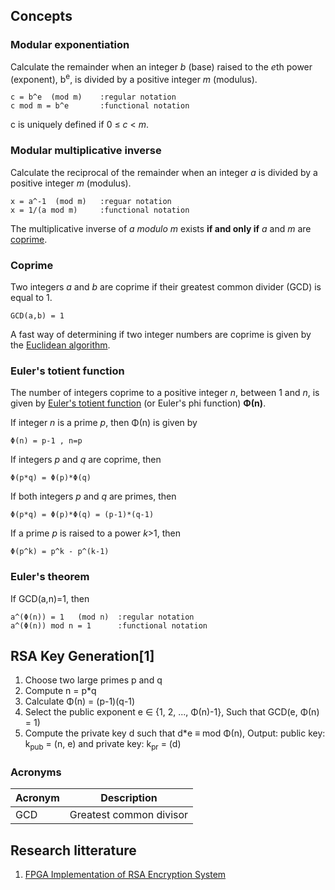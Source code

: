 ## Concepts
### Modular exponentiation
Calculate the remainder when an integer *b* (base) raised to the *e*th power (exponent), b<sup>e</sup>, is divided by a positive integer *m* (modulus).

	c = b^e  (mod m)    :regular notation
	c mod m = b^e       :functional notation

c is uniquely defined if 0 ≤ *c* < *m*.

### Modular multiplicative inverse
Calculate the reciprocal of the remainder when an integer *a* is divided by a positive integer *m* (modulus).

	x = a^-1  (mod m)   :reguar notation
	x = 1/(a mod m)     :functional notation

The multiplicative inverse of *a modulo m* exists __if and only if__ *a* and *m* are [coprime](https://en.wikipedia.org/wiki/Coprime_integers).

### Coprime
Two integers *a* and *b* are coprime if their greatest common divider (GCD) is equal to 1.

	GCD(a,b) = 1

A fast way of determining if two integer numbers are coprime is given by the [Euclidean algorithm](https://en.wikipedia.org/wiki/Euclidean_algorithm).

### Euler's totient function
The number of integers coprime to a positive integer *n*, between 1 and *n*, is given by [Euler's totient function](https://en.wikipedia.org/wiki/Euler%27s_totient_function) (or Euler's phi function) __Φ(n)__.

If integer *n* is a prime *p*, then Φ(n) is given by

	Φ(n) = p-1 , n=p

If integers *p* and *q* are coprime, then

	Φ(p*q) = Φ(p)*Φ(q)

If both integers *p* and *q* are primes, then

	Φ(p*q) = Φ(p)*Φ(q) = (p-1)*(q-1)

If a prime *p* is raised to a power *k*>1, then

	Φ(p^k) = p^k - p^(k-1)

### Euler's theorem
If GCD(a,n)=1, then

	a^(Φ(n)) = 1   (mod n)  :regular notation
	a^(Φ(n)) mod n = 1      :functional notation

## RSA Key Generation[1]

1. Choose two large primes p and q
2. Compute n = p*q
3. Calculate Φ(n) = (p-1)(q-1)
4. Select the public exponent e ∈ {1, 2, ..., Φ(n)-1}, Such that GCD(e, Φ(n) = 1)
5. Compute the private key d such that d*e ≡ mod Φ(n), Output: public key: k<sub>pub</sub> = (n, e) and private key: k<sub>pr</sub> = (d)

### Acronyms

|Acronym|Description            |
|-------|-----------------------|
|GCD    |Greatest common divisor|

## Research litterature

1. [FPGA Implementation of RSA Encryption System](http://www.ijcaonline.org/volume19/number9/pxc3873173.pdf)
